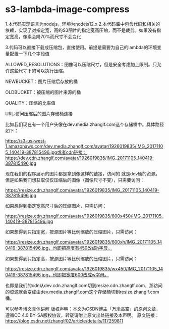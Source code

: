 # s3-lambda-image-compress
1.本代码实现语言为nodejs，环境为nodejs12.x
2.本代码库中包含代码和相关的依赖，实现了对指定宽，高的S3图片的指定宽高压缩，而不是裁剪。如果没有指定宽高，像素会降70%而尺寸不会变化

3.代码可以直接下载成压缩包，直接使用。前提是需要为自己的lambda的环境变量配置一下几个字段值

ALLOWED_RESOLUTIONS：图像可以压缩尺寸，但是安全考虑加上限制。只允许这些尺寸下的可以执行压缩。

NEWBUCKET：图片压缩后存放的桶

OLDBUCKET：被压缩的图片来源的桶

QUALITY：压缩的比率值

URL:访问压缩后的图片存储桶连接

比如我们现在有一个用户头像在dev.media.zhanglf.com这个存储桶中。具体路径如下：

https://s3-us-west-1.amazonaws.com/dev.media.zhanglf.com/avatar/1926019835/IMG_20171105_140419-387815496.jpg或者cdn链接：
https://dev.cdn.zhanglf.com/avatar/1926019835/IMG_20171105_140419-387815496.jpg

现在我们的程序展示的图片都是拿到像这样的链接，访问的 就是dev桶的资源。但是如果我们想获取仅仅压缩后的图像（图像尺寸不变），只需要访问：

https://resize.cdn.zhanglf.com/avatar/1926019835/IMG_20171105_140419-387815496.jpg

如果想得到指定宽高尺寸后的压缩图片，只需访问：

https://resize.cdn.zhanglf.com/avatar/1926019835/600x450/IMG_20171105_140419-387815496.jpg

如果想得到只指定宽，按源图片等比例缩放的压缩图片，只需访问：

https://resize.cdn.zhanglf.com/avatar/1926019835/600xh/IMG_20171105_140419-387815496.jpg，也即把高度有450改成h字母。

如果想得到只指定高，按源图片等比例缩放的压缩图片，只需访问：

https://resize.cdn.zhanglf.com/avatar/1926019835/wx450/IMG_20171105_140419-387815496.jpg，也即把宽度600改成w字母。

也即是我们的cdn从dev.cdn.zhanglf.com切到resize.cdn.zhanglf.com，那访问的资源就会变成由dev.media.zhanglf.com这个存储桶切到resize.zhanglf.com桶。


可以参考博文具体讲解
版权声明：本文为CSDN博主「万米高空」的原创文章，遵循CC 4.0 BY-SA版权协议，转载请附上原文出处链接及本声明。
原文链接：https://blog.csdn.net/zhanglf02/article/details/117259811
